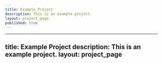 ```yaml
---
title: Example Project
description: This is an example project.
layout: project_page
published: true
---
```

---
title: Example Project
description: This is an example project.
layout: project_page
---